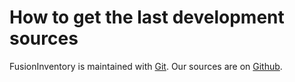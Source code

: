 # How to get the last development sources


FusionInventory is maintained with [Git](http://git-scm.com/). Our sources are
on [Github](http://github.com/fusioninventory/).
